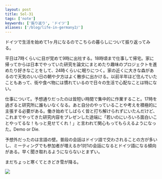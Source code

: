 ```yaml
---
layout: post
title: Sol-31
tags: ['note']
keywords: ['振り返り', 'ドイツ']
aliases: ['/blog/life-in-germany2/']
---
```


ドイツで生活を始めて1ヶ月になるのでこちらの暮らしについて振り返ってみる。

平日は7時くらいに目が覚めて9時に出社する。18時頃まで仕事して帰宅。家に帰ってからは日本でやっていた研究を論文にまとめたり趣味のプロジェクトを進めたり好きなことをして、24時くらいに眠りにつく。家の近くに大きな森があるので天気のいい日の朝や夕方はよく散歩に出かける。以前半年ほど住んでいたこともあって、街や食べ物には慣れているので日々の生活で心配なことは特にない。

仕事について。予想通りだったのは皆短い時間で集中的に作業すること。17時を過ぎると研究所に誰もいなくなる。あと自分のやっていることや考えを積極的に主張する必要がある。働き始めてしばらく皆と打ち解けられずにいたんだけど、これまでやってきた研究内容をプレゼンした途端に「若いのにいろいろ面白いことやってるな！もっと見せてくれ！」と言われて関心もってもらえるようになった。Demo or Die.

予想外だったのは言語の壁。普段の会話はドイツ語で交わされることの方が多いし、ミーティングでも参加者が増えるか1対1の会話になるとドイツ語になる傾向がある。早く聞き取れるようにならないとまずい。

まだちょっと寒くてときどき雪が降る。

<img src="/img/blog_life_in_germany03.jpg" class="image-on-frame-small image-fade">